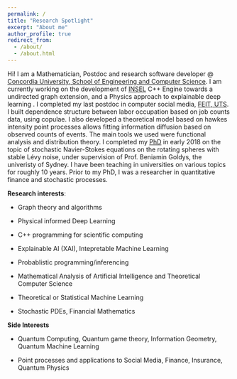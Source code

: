 ```yaml
---
permalink: /
title: "Research Spotlight"
excerpt: "About me"
author_profile: true
redirect_from: 
  - /about/
  - /about.html
---
```


Hi! I am a Mathematician, Postdoc and research software developer @ [Concordia University, School of Engineering and Computer Science](https://www.concordia.ca/ginacody.html). I am currently working on the development of [INSEL](https://www.insel.eu/en/) C++ Engine towards a undirected graph extension, and a Physics approach to explainable deep learning . I completed my last postdoc in computer social media, [FEIT, UTS](https://www.uts.edu.au/staff/leanne.dong). I built dependence structure between labor occupation based on job counts data,  using copulae. I also developed a theoretical model based on hawkes intensity point processes allows fitting information diffusion based on observed counts of events. The main tools we used were functional analysis and distribution theory. I completed my [PhD](https://www.maths.usyd.edu.au/ut/people?who=LJ_Dong) in early 2018 on the topic of stochastic Navier-Stokes equations on the rotating spheres with stable Lévy noise, under supervision of Prof. Beniamin Goldys, the univeristy of Sydney. I have been teaching in universities on various topics for roughly 10 years. Prior to my PhD, I was a researcher in quantitative finance and stochastic processes.

**Research interests**: 

* Graph theory and algorithms

* Physical informed Deep Learning

* C++ programming for scientific computing

* Explainable AI (XAI), Intepretable Machine Learning

* Probablistic programming/inferencing

* Mathematical Analysis of Artificial Intelligence and Theoretical Computer Science

* Theoretical or Statistical Machine Learning

* Stochastic PDEs, Financial Mathematics

**Side Interests**

* Quantum Computing, Quantum game theory, Information Geometry, Quantum Machine Learning

* Point processes and applications to Social Media, Finance, Insurance, Quantum Physics



